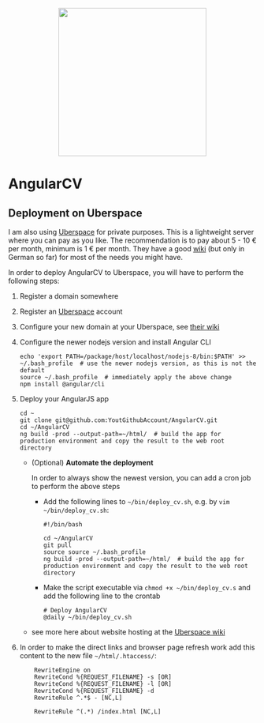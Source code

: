 <p align="center">
  <img src="https://github.com/StegSchreck/AngularCV/blob/master/src/assets/img/AngularCV.png" width="300px">
</p>

# AngularCV

## Deployment on Uberspace

I am also using [Uberspace](https://uberspace.de/) for private purposes. This is a lightweight server where you can pay as you like. The recommendation is to pay about 5 - 10 € per month, minimum is 1 € per month. They have a good [wiki](https://wiki.uberspace.de/start) (but only in German so far) for most of the needs you might have.

In order to deploy AngularCV to Uberspace, you will have to perform the following steps:

1. Register a domain somewhere
1. Register an [Uberspace](https://uberspace.de/) account
1. Configure your new domain at your Uberspace, see [their wiki](https://wiki.uberspace.de/domain:verwalten)
1. Configure the newer nodejs version and install Angular CLI
    ```
    echo 'export PATH=/package/host/localhost/nodejs-8/bin:$PATH' >> ~/.bash_profile  # use the newer nodejs version, as this is not the default
    source ~/.bash_profile  # immediately apply the above change
    npm install @angular/cli
    ```
1. Deploy your AngularJS app
    ```
    cd ~
    git clone git@github.com:YoutGithubAccount/AngularCV.git
    cd ~/AngularCV
    ng build -prod --output-path=~/html/  # build the app for production environment and copy the result to the web root directory
    ```
    
    * (Optional) **Automate the deployment**
      
      In order to always show the newest version, you can add a cron job to perform the above steps
      * Add the following lines to `~/bin/deploy_cv.sh`, e.g. by `vim ~/bin/deploy_cv.sh`:
        ```
        #!/bin/bash
  
        cd ~/AngularCV
        git pull
        source source ~/.bash_profile
        ng build -prod --output-path=~/html/  # build the app for production environment and copy the result to the web root directory
        ```
      
      * Make the script executable via `chmod +x ~/bin/deploy_cv.s` and add the following line to the crontab
        ```
        # Deploy AngularCV
        @daily ~/bin/deploy_cv.sh
        ``` 
    
    * see more here about website hosting at the [Uberspace wiki](https://wiki.uberspace.de/start:web)
      
1. In order to make the direct links and browser page refresh work add this content to the new file `~/html/.htaccess/`:
    ```
        RewriteEngine on
        RewriteCond %{REQUEST_FILENAME} -s [OR]
        RewriteCond %{REQUEST_FILENAME} -l [OR]
        RewriteCond %{REQUEST_FILENAME} -d
        RewriteRule ^.*$ - [NC,L]
    
        RewriteRule ^(.*) /index.html [NC,L]
    ```
